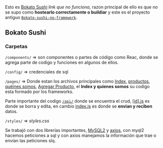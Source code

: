 Esto es [Bokato Sushi](https://bokato-sushi.vercel.app/) _link que no funciona_, razon principal de ello es que no se supo como __hostearlo correctamente o buildiar__ y este es el proyecto antiguo [`Bokato-sushi-no-framework`](https://pillan.inf.uct.cl/~csandoval/ProyWebUno/views/login/login.php).

## Bokato Sushi

### Carpetas
`/components/` => son componentes o partes de código como Reac, donde se agrega parte de codigo y funciones en algunos de ellos.

`/config/` => credenciales de sql

`/pages/` => Donde estan los archivos principales como [Index](https://github.com/cscronos/bokato-sushi/blob/main/pages/index.js), [productos](https://github.com/cscronos/bokato-sushi/blob/main/pages/productos.js), [quéines somos](https://github.com/cscronos/bokato-sushi/blob/main/pages/quienes.js), [Agregar Producto](https://github.com/cscronos/bokato-sushi/blob/main/pages/new.js), el __Index y quienes somos__ su codigo esta formado por los frameworks.

Parte importante del codigo [`/api/`](https://github.com/cscronos/bokato-sushi/tree/main/pages/api/products) donde se encuentra el crud, [[id].js](https://github.com/cscronos/bokato-sushi/blob/main/pages/api/products/%5Bid%5D.js) es donde se borra y edita, en cambio [index.js](https://github.com/cscronos/bokato-sushi/blob/main/pages/api/products/index.js) es donde se __envian y reciben__ datos.

`/styles/` => _styles.css_

Se trabajó con dos librerías importantes, [MySQL2](https://www.npmjs.com/package/mysql2) y [axios](https://axios-http.com/docs/intro), con myql2 hacemos peticiones a sql y con axios manejamos la información que trae o envían las peticiones slq.
